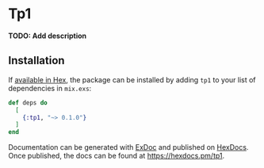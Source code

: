 # Tp1

**TODO: Add description**

## Installation

If [available in Hex](https://hex.pm/docs/publish), the package can be installed
by adding `tp1` to your list of dependencies in `mix.exs`:

```elixir
def deps do
  [
    {:tp1, "~> 0.1.0"}
  ]
end
```

Documentation can be generated with [ExDoc](https://github.com/elixir-lang/ex_doc)
and published on [HexDocs](https://hexdocs.pm). Once published, the docs can
be found at <https://hexdocs.pm/tp1>.


